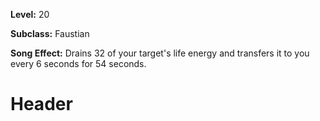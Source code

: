 <!-- TITLE: Spell: Hemotransfer -->
<!-- SUBTITLE:  -->

**Level:** 20

**Subclass:** Faustian

**Song Effect:** Drains 32 of your target's life energy and transfers it to you every 6 seconds for 54 seconds.

# Header